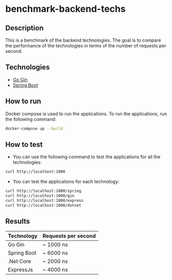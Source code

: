 # benchmark-backend-techs

## Description

This is a benchmark of the backend technologies. The goal is to compare the performance of the technologies in terms of the number of requests per second.

## Technologies
- [Go Gin](https://go.dev/)
- [Spring Boot](https://spring.io/projects/spring-boot)

## How to run

Docker compose is used to run the applications. To run the applications, run the following command:

```bash
docker-compose up --build
```

## How to test

- You can use the following command to test the applications for all the technologies:

```bash
curl http://localhost:1000
```

- You can test the applications for each technology:

```bash
curl http://localhost:1000/spring
curl http://localhost:1000/gin
curl http://localhost:1000/express
curl http://localhost:1000/dotnet
```


## Results

| Technology  | Requests per second |
|-------------|---------------------|
| Go Gin      | ~ 1000 ns           |
| Spring Boot | ~ 6000 ns           |
| .Net Core   | ~ 2000 ns           |
| ExpressJs   | ~ 4000 ns           |
